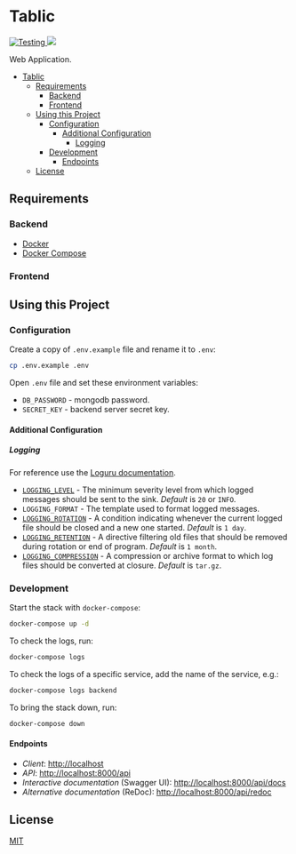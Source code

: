 # Tablic

<p>
  <a href="https://github.com/ShviXXL/tablic/actions/workflows/testing.yml">
    <img src="https://github.com/ShviXXL/tablic/actions/workflows/testing.yml/badge.svg" alt="Testing">
  </a>
  <a href="https://codecov.io/gh/ShviXXL/tablic">
    <img src="https://codecov.io/gh/ShviXXL/tablic/branch/main/graph/badge.svg"/>
  </a>
</p>

 Web Application.

- [Tablic](#tablic)
  - [Requirements](#requirements)
    - [Backend](#backend)
    - [Frontend](#frontend)
  - [Using this Project](#using-this-project)
    - [Configuration](#configuration)
      - [Additional Configuration](#additional-configuration)
        - [Logging](#logging)
    - [Development](#development)
      - [Endpoints](#endpoints)
  - [License](#license)

## Requirements

### Backend

- [Docker](https://www.docker.com/)
- [Docker Compose](https://docs.docker.com/compose/)

### Frontend

## Using this Project

### Configuration

Create a copy of `.env.example` file and rename it to `.env`:

```bash
cp .env.example .env
```

Open `.env` file and set these environment variables:

- `DB_PASSWORD` - mongodb password.
- `SECRET_KEY` - backend server secret key.

#### Additional Configuration

##### Logging

For reference use the [Loguru documentation](https://loguru.readthedocs.io/en/stable/api.html#).

- [`LOGGING_LEVEL`](https://docs.python.org/3/library/logging.html#logging-levels) - The minimum severity level from which logged messages should be sent to the sink. *Default* is `20` or `INFO`.
- `LOGGING_FORMAT` - The template used to format logged messages.
- [`LOGGING_ROTATION`](https://loguru.readthedocs.io/en/stable/api/logger.html#file) - A condition indicating whenever the current logged file should be closed and a new one started. *Default* is `1 day`.
- [`LOGGING_RETENTION`](https://loguru.readthedocs.io/en/stable/api/logger.html#file) - A directive filtering old files that should be removed during rotation or end of program. *Default* is `1 month`.
- [`LOGGING_COMPRESSION`](https://loguru.readthedocs.io/en/stable/api/logger.html#file) - A compression or archive format to which log files should be converted at closure. *Default* is `tar.gz`.

### Development

Start the stack with `docker-compose`:

```bash
docker-compose up -d
```

To check the logs, run:

```bash
docker-compose logs
```

To check the logs of a specific service, add the name of the service, e.g.:

```bash
docker-compose logs backend
```

To bring the stack down, run:

```bash
docker-compose down
```

#### Endpoints

- *Client*: <http://localhost>
- *API*: <http://localhost:8000/api>
- *Interactive documentation* (Swagger UI): <http://localhost:8000/api/docs>
- *Alternative documentation* (ReDoc): <http://localhost:8000/api/redoc>

## License

[MIT](LICENSE)
